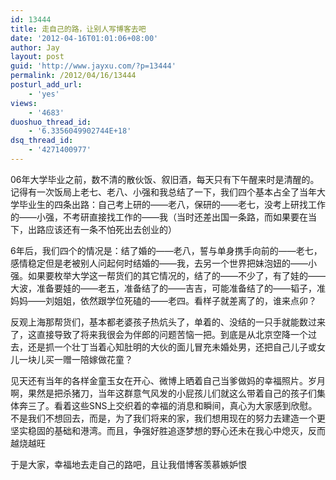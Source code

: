 ```yaml
---
id: 13444
title: 走自己的路，让别人写博客去吧
date: '2012-04-16T01:01:06+08:00'
author: Jay
layout: post
guid: 'http://www.jayxu.com/?p=13444'
permalink: /2012/04/16/13444
posturl_add_url:
    - 'yes'
views:
    - '4683'
duoshuo_thread_id:
    - '6.3356049902744E+18'
dsq_thread_id:
    - '4271400977'
---
```


06年大学毕业之前，数不清的散伙饭、叙旧酒，每天只有下午醒来时是清醒的。记得有一次饭局上老七、老八、小强和我总结了一下，我们四个基本占全了当年大学毕业生的四条出路：自己考上研的——老八，保研的——老七，没考上研找工作的——小强，不考研直接找工作的——我（当时还差出国一条路，而如果要在当下，出路应该还有一条不怕死出去创业的）

6年后，我们四个的情况是：结了婚的——老八，誓与单身携手向前的——老七，感情稳定但是老被别人问起何时结婚的——我，去另一个世界把妹泡妞的——小强。如果要枚举大学这一帮货们的其它情况的，结了的——不少了，有了娃的——大波，准备要娃的——老五，准备结了的——吉吉，可能准备结了的——韬子，准妈妈——刘姐姐，依然跟学位死磕的——老四。看样子就差离了的，谁来点卯？

反观上海那帮货们，基本都老婆孩子热炕头了，单着的、没结的一只手就能数过来了，这直接导致了将来我很会为伴郎的问题苦恼一把。到底是从北京空降一个过去，还是抓一个壮丁当着心知肚明的大伙的面儿冒充未婚处男，还把自己儿子或女儿一块儿买一赠一陪嫁做花童？

见天还有当年的各样金童玉女在开心、微博上晒着自己当爹做妈的幸福照片。岁月啊，果然是把杀猪刀，当年这群意气风发的小屁孩儿们就这么带着自己的孩子们集体奔三了。看着这些SNS上交织着的幸福的消息和瞬间，真心为大家感到欣慰。不是我们不想回去，而是，为了我们将来的家，我们想用现在的努力去建造一个更坚实稳固的基础和港湾。而且，争强好胜追逐梦想的野心还未在我心中熄灭，反而越烧越旺

于是大家，幸福地去走自己的路吧，且让我借博客羡慕嫉妒恨